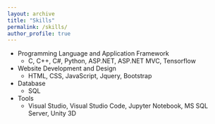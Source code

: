 ```yaml
---
layout: archive
title: "Skills"
permalink: /skills/
author_profile: true
---
```



*  Programming Language and Application Framework <br>
   - C, C++, C#, Python, ASP.NET, ASP.NET MVC, Tensorflow <br>
*  Website Development and Design <br>
   - HTML, CSS, JavaScript, Jquery, Bootstrap <br>
*  Database <br>
   - SQL <br>   
*  Tools <br>
   - Visual Studio, Visual Studio Code, Jupyter Notebook, MS SQL Server, Unity 3D <br>

